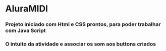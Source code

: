 # AluraMIDI

### Projeto iniciado com Html e CSS prontos, para poder trabalhar com Java Script

<link rel="midi" type="image/png" href="images/inicio do projeto.png">

### O intuito da atividade e associar os som aos buttons criados